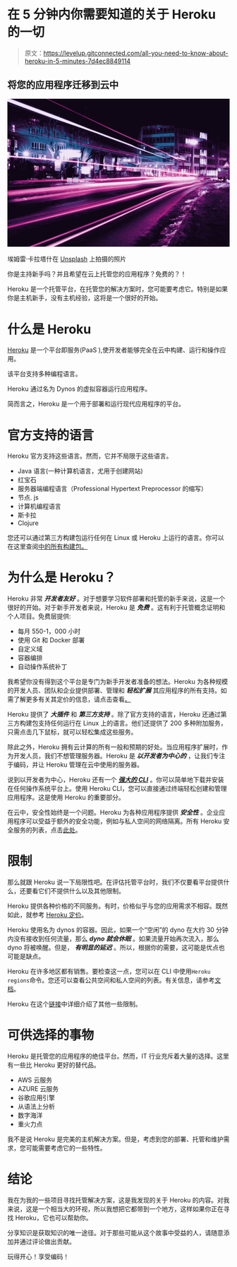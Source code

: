 # 在 5 分钟内你需要知道的关于 Heroku 的一切

> 原文：<https://levelup.gitconnected.com/all-you-need-to-know-about-heroku-in-5-minutes-7d4ec8849114>

## 将您的应用程序迁移到云中

![](img/f1bdaee2d0e0b7e840bba049cff5a6cd.png)

埃姆雷·卡拉塔什在 [Unsplash](https://unsplash.com?utm_source=medium&utm_medium=referral) 上拍摄的照片

你是主持新手吗？并且希望在云上托管您的应用程序？免费的？！

Heroku 是一个托管平台，在托管您的解决方案时，您可能要考虑它。特别是如果你是主机新手，没有主机经验，这将是一个很好的开始。

# 什么是 Heroku

[Heroku](http://www.heroku.com) 是一个平台即服务(PaaS ),使开发者能够完全在云中构建、运行和操作应用。

该平台支持多种编程语言。

Heroku 通过名为 Dynos 的虚拟容器运行应用程序。

简而言之，Heroku 是一个用于部署和运行现代应用程序的平台。

# 官方支持的语言

Heroku 官方支持这些语言。然而，它并不局限于这些语言。

*   Java 语言(一种计算机语言，尤用于创建网站)
*   红宝石
*   服务器端编程语言（Professional Hypertext Preprocessor 的缩写）
*   节点. js
*   计算机编程语言
*   斯卡拉
*   Clojure

您还可以通过第三方构建包运行任何在 Linux 或 Heroku 上运行的语言。你可以在这里查阅[中的所有构建包。](https://elements.heroku.com/buildpacks)

# 为什么是 Heroku？

Heroku 非常 ***开发者友好*** 。对于想要学习软件部署和托管的新手来说，这是一个很好的开始。对于新手开发者来说，Heroku 是 ***免费*** 。这有利于托管概念证明和个人项目。免费层提供:

*   每月 550-1，000 小时
*   使用 Git 和 Docker 部署
*   自定义域
*   容器编排
*   自动操作系统补丁

我希望你没有得到这个平台是专门为新手开发者准备的想法。Heroku 为各种规模的开发人员、团队和企业提供部署、管理和 ***轻松扩展*** 其应用程序的所有支持。如需了解更多有关其定价的信息，请点击查看[。](https://www.heroku.com/pricing)

Heroku 提供了 ***大插件*** 和 ***第三方支持*** 。除了官方支持的语言，Heroku 还通过第三方构建包支持任何运行在 Linux 上的语言。他们还提供了 200 多种附加服务，只需点击几下鼠标，就可以轻松集成这些服务。

除此之外，Heroku 拥有云计算的所有一般和预期的好处。当应用程序扩展时，作为开发人员，我们不想管理服务器。Heroku 是 ***以开发者为中心的*** ，让我们专注于编码，并让 Heroku 管理在云中使用的服务器。

说到以开发者为中心，Heroku 还有一个 [***强大的 CLI***](https://devcenter.heroku.com/articles/heroku-cli) 。你可以简单地下载并安装在任何操作系统平台上。使用 Heroku CLI，您可以直接通过终端轻松创建和管理应用程序。这是使用 Heroku 的重要部分。

在云中，安全性始终是一个问题。Heroku 为各种应用程序提供 ***安全性*** 。企业应用程序可以受益于额外的安全功能，例如与私人空间的网络隔离。所有 Heroku 安全服务的列表，点击[此处](https://devcenter.heroku.com/categories/security)。

# 限制

那么就跟 Heroku 说一下局限性吧。在评估托管平台时，我们不仅要看平台提供什么，还要看它们不提供什么以及其他限制。

Heroku 提供各种价格的不同服务。有时，价格似乎与您的应用需求不相容。既然如此，就参考 [Heroku 定价](https://www.heroku.com/pricing)。

Heroku 使用名为 dynos 的容器。因此，如果一个“空闲”的 dyno 在大约 30 分钟内没有接收到任何流量，那么 ***dyno 就会休眠*** 。如果流量开始再次流入，那么 dyno 将被唤醒。但是， ***有明显的延迟*** 。所以，根据你的需要，这可能是优点也可能是缺点。

Heroku 在许多地区都有销售。要检查这一点，您可以在 CLI 中使用`Heroku regions`命令。您还可以查看公共空间和私人空间的列表。有关信息，请参考[文档](https://devcenter.heroku.com/articles/regions)。

Heroku 在这个[链接](https://devcenter.heroku.com/articles/limits)中详细介绍了其他一些限制。

# 可供选择的事物

Heroku 是托管您的应用程序的绝佳平台。然而，IT 行业充斥着大量的选择。这里有一些比 Heroku 更好的替代品。

*   AWS 云服务
*   AZURE 云服务
*   谷歌应用引擎
*   从语法上分析
*   数字海洋
*   重火力点

我不是说 Heroku 是完美的主机解决方案。但是，考虑到您的部署、托管和维护需求，您可能需要考虑它的一些特性。

# 结论

我在为我的一些项目寻找托管解决方案，这是我发现的关于 Heroku 的内容。对我来说，这是一个相当大的环视，所以我想把它都带到一个地方，这样如果你正在寻找 Heroku，它也可以帮助你。

分享知识是获取知识的唯一途径。对于那些可能从这个故事中受益的人，请随意添加并通过评论做出贡献。

玩得开心！享受编码！